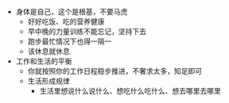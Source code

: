 - 身体是自己，这个是根基，不要马虎
	- 好好吃饭、吃的营养健康
	- 早中晚的力量训练不能忘记，坚持下去
	- 跑步最忙情况下也得一隔一
	- 该休息就休息
- 工作和生活的平衡
	- 你就按照你的工作日程稳步推进，不奢求太多，知足即可
	- 生活形成规律
		- 生活里想说什么说什么、想吃什么吃什么、想去哪里去哪里
